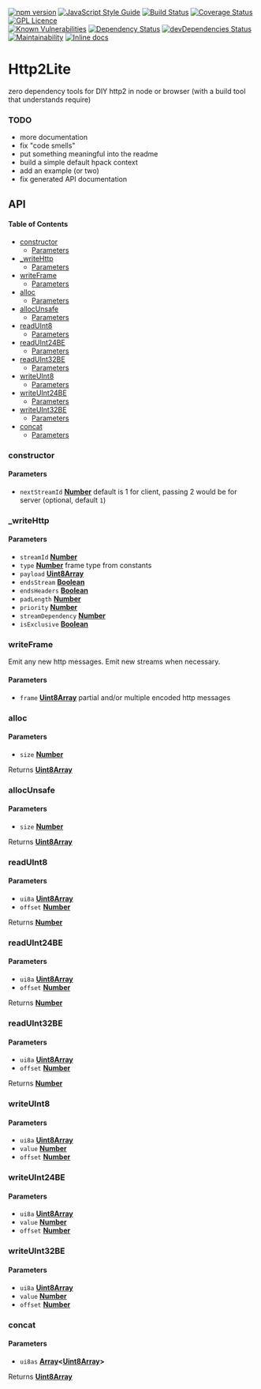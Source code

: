 [![npm version](https://badge.fury.io/js/http2lite.svg)](https://badge.fury.io/js/http2lite)
[![JavaScript Style Guide](https://img.shields.io/badge/code_style-standard-brightgreen.svg)](https://standardjs.com)
[![Build Status](https://travis-ci.com/dtudury/Http2Lite.svg?branch=master)](https://travis-ci.com/dtudury/Http2Lite)
[![Coverage Status](https://coveralls.io/repos/github/dtudury/Http2Lite/badge.svg?branch=master)](https://coveralls.io/github/dtudury/Http2Lite?branch=master)
[![GPL Licence](https://badges.frapsoft.com/os/gpl/gpl.png?v=103)](https://opensource.org/licenses/GPL-3.0/)
<br/>
[![Known Vulnerabilities](https://snyk.io/test/github/dtudury/Http2Lite/badge.svg)](https://snyk.io/test/github/dtudury/Http2Lite)
[![Dependency Status](https://david-dm.org/dtudury/Http2Lite.svg)](https://david-dm.org/dtudury/Http2Lite)
[![devDependencies Status](https://david-dm.org/dtudury/Http2Lite/dev-status.svg)](https://david-dm.org/dtudury/Http2Lite?type=dev)
<br/>
[![Maintainability](https://api.codeclimate.com/v1/badges/c325ed082797477c14fc/maintainability)](https://codeclimate.com/github/dtudury/Http2Lite/maintainability)
[![Inline docs](http://inch-ci.org/github/dtudury/http2lite.svg?branch=master)](http://inch-ci.org/github/dtudury/http2lite)

# Http2Lite

zero dependency tools for DIY http2 in node or browser (with a build tool that understands require)

### TODO

-   more documentation
-   fix "code smells"
-   put something meaningful into the readme
-   build a simple default hpack context
-   add an example (or two)
-   fix generated API documentation


## API

<!-- Generated by documentation.js. Update this documentation by updating the source code. -->

#### Table of Contents

-   [constructor](#constructor)
    -   [Parameters](#parameters)
-   [\_writeHttp](#_writehttp)
    -   [Parameters](#parameters-1)
-   [writeFrame](#writeframe)
    -   [Parameters](#parameters-2)
-   [alloc](#alloc)
    -   [Parameters](#parameters-3)
-   [allocUnsafe](#allocunsafe)
    -   [Parameters](#parameters-4)
-   [readUInt8](#readuint8)
    -   [Parameters](#parameters-5)
-   [readUInt24BE](#readuint24be)
    -   [Parameters](#parameters-6)
-   [readUInt32BE](#readuint32be)
    -   [Parameters](#parameters-7)
-   [writeUInt8](#writeuint8)
    -   [Parameters](#parameters-8)
-   [writeUInt24BE](#writeuint24be)
    -   [Parameters](#parameters-9)
-   [writeUInt32BE](#writeuint32be)
    -   [Parameters](#parameters-10)
-   [concat](#concat)
    -   [Parameters](#parameters-11)

### constructor

#### Parameters

-   `nextStreamId` **[Number](https://developer.mozilla.org/docs/Web/JavaScript/Reference/Global_Objects/Number)** default is 1 for client, passing 2 would be for server (optional, default `1`)

### \_writeHttp

#### Parameters

-   `streamId` **[Number](https://developer.mozilla.org/docs/Web/JavaScript/Reference/Global_Objects/Number)** 
-   `type` **[Number](https://developer.mozilla.org/docs/Web/JavaScript/Reference/Global_Objects/Number)** frame type from constants
-   `payload` **[Uint8Array](https://developer.mozilla.org/docs/Web/JavaScript/Reference/Global_Objects/Uint8Array)** 
-   `endsStream` **[Boolean](https://developer.mozilla.org/docs/Web/JavaScript/Reference/Global_Objects/Boolean)** 
-   `endsHeaders` **[Boolean](https://developer.mozilla.org/docs/Web/JavaScript/Reference/Global_Objects/Boolean)** 
-   `padLength` **[Number](https://developer.mozilla.org/docs/Web/JavaScript/Reference/Global_Objects/Number)** 
-   `priority` **[Number](https://developer.mozilla.org/docs/Web/JavaScript/Reference/Global_Objects/Number)** 
-   `streamDependency` **[Number](https://developer.mozilla.org/docs/Web/JavaScript/Reference/Global_Objects/Number)** 
-   `isExclusive` **[Boolean](https://developer.mozilla.org/docs/Web/JavaScript/Reference/Global_Objects/Boolean)** 

### writeFrame

Emit any new http messages. Emit new streams when necessary.

#### Parameters

-   `frame` **[Uint8Array](https://developer.mozilla.org/docs/Web/JavaScript/Reference/Global_Objects/Uint8Array)** partial and/or multiple encoded http messages

### alloc

#### Parameters

-   `size` **[Number](https://developer.mozilla.org/docs/Web/JavaScript/Reference/Global_Objects/Number)** 

Returns **[Uint8Array](https://developer.mozilla.org/docs/Web/JavaScript/Reference/Global_Objects/Uint8Array)** 

### allocUnsafe

#### Parameters

-   `size` **[Number](https://developer.mozilla.org/docs/Web/JavaScript/Reference/Global_Objects/Number)** 

Returns **[Uint8Array](https://developer.mozilla.org/docs/Web/JavaScript/Reference/Global_Objects/Uint8Array)** 

### readUInt8

#### Parameters

-   `ui8a` **[Uint8Array](https://developer.mozilla.org/docs/Web/JavaScript/Reference/Global_Objects/Uint8Array)** 
-   `offset` **[Number](https://developer.mozilla.org/docs/Web/JavaScript/Reference/Global_Objects/Number)** 

Returns **[Number](https://developer.mozilla.org/docs/Web/JavaScript/Reference/Global_Objects/Number)** 

### readUInt24BE

#### Parameters

-   `ui8a` **[Uint8Array](https://developer.mozilla.org/docs/Web/JavaScript/Reference/Global_Objects/Uint8Array)** 
-   `offset` **[Number](https://developer.mozilla.org/docs/Web/JavaScript/Reference/Global_Objects/Number)** 

Returns **[Number](https://developer.mozilla.org/docs/Web/JavaScript/Reference/Global_Objects/Number)** 

### readUInt32BE

#### Parameters

-   `ui8a` **[Uint8Array](https://developer.mozilla.org/docs/Web/JavaScript/Reference/Global_Objects/Uint8Array)** 
-   `offset` **[Number](https://developer.mozilla.org/docs/Web/JavaScript/Reference/Global_Objects/Number)** 

Returns **[Number](https://developer.mozilla.org/docs/Web/JavaScript/Reference/Global_Objects/Number)** 

### writeUInt8

#### Parameters

-   `ui8a` **[Uint8Array](https://developer.mozilla.org/docs/Web/JavaScript/Reference/Global_Objects/Uint8Array)** 
-   `value` **[Number](https://developer.mozilla.org/docs/Web/JavaScript/Reference/Global_Objects/Number)** 
-   `offset` **[Number](https://developer.mozilla.org/docs/Web/JavaScript/Reference/Global_Objects/Number)** 

### writeUInt24BE

#### Parameters

-   `ui8a` **[Uint8Array](https://developer.mozilla.org/docs/Web/JavaScript/Reference/Global_Objects/Uint8Array)** 
-   `value` **[Number](https://developer.mozilla.org/docs/Web/JavaScript/Reference/Global_Objects/Number)** 
-   `offset` **[Number](https://developer.mozilla.org/docs/Web/JavaScript/Reference/Global_Objects/Number)** 

### writeUInt32BE

#### Parameters

-   `ui8a` **[Uint8Array](https://developer.mozilla.org/docs/Web/JavaScript/Reference/Global_Objects/Uint8Array)** 
-   `value` **[Number](https://developer.mozilla.org/docs/Web/JavaScript/Reference/Global_Objects/Number)** 
-   `offset` **[Number](https://developer.mozilla.org/docs/Web/JavaScript/Reference/Global_Objects/Number)** 

### concat

#### Parameters

-   `ui8as` **[Array](https://developer.mozilla.org/docs/Web/JavaScript/Reference/Global_Objects/Array)&lt;[Uint8Array](https://developer.mozilla.org/docs/Web/JavaScript/Reference/Global_Objects/Uint8Array)>** 

Returns **[Uint8Array](https://developer.mozilla.org/docs/Web/JavaScript/Reference/Global_Objects/Uint8Array)** 
